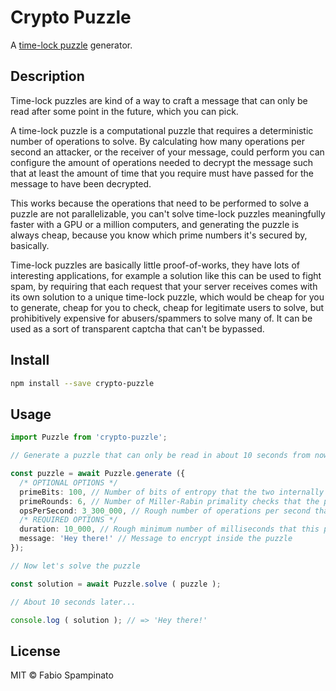 # Crypto Puzzle

A [time-lock puzzle](https://people.csail.mit.edu/rivest/pubs/RSW96.pdf) generator.

## Description

Time-lock puzzles are kind of a way to craft a message that can only be read after some point in the future, which you can pick.

A time-lock puzzle is a computational puzzle that requires a deterministic number of operations to solve. By calculating how many operations per second an attacker, or the receiver of your message, could perform you can configure the amount of operations needed to decrypt the message such that at least the amount of time that you require must have passed for the message to have been decrypted.

This works because the operations that need to be performed to solve a puzzle are not parallelizable, you can't solve time-lock puzzles meaningfully faster with a GPU or a million computers, and generating the puzzle is always cheap, because you know which prime numbers it's secured by, basically.

Time-lock puzzles are basically little proof-of-works, they have lots of interesting applications, for example a solution like this can be used to fight spam, by requiring that each request that your server receives comes with its own solution to a unique time-lock puzzle, which would be cheap for you to generate, cheap for you to check, cheap for legitimate users to solve, but prohibitively expensive for abusers/spammers to solve many of. It can be used as a sort of transparent captcha that can't be bypassed.

## Install

```sh
npm install --save crypto-puzzle
```

## Usage

```ts
import Puzzle from 'crypto-puzzle';

// Generate a puzzle that can only be read in about 10 seconds from now

const puzzle = await Puzzle.generate ({
  /* OPTIONAL OPTIONS */
  primeBits: 100, // Number of bits of entropy that the two internally generated primes will have
  primeRounds: 6, // Number of Miller-Rabin primality checks that the prime numbers will have to pass
  opsPerSecond: 3_300_000, // Rough number of operations per second that the attacker/receiver can perform, 3.3M is around what a MBP M1 Max can do
  /* REQUIRED OPTIONS */
  duration: 10_000, // Rough minimum number of milliseconds that this puzzle will be unsolvable for
  message: 'Hey there!' // Message to encrypt inside the puzzle
});

// Now let's solve the puzzle

const solution = await Puzzle.solve ( puzzle );

// About 10 seconds later...

console.log ( solution ); // => 'Hey there!'
```

## License

MIT © Fabio Spampinato
